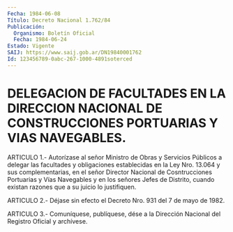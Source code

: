 ```yaml
---
Fecha: 1984-06-08
Título: Decreto Nacional 1.762/84
Publicación:
  Organismo: Boletín Oficial
  Fecha: 1984-06-24
Estado: Vigente
SAIJ: https://www.saij.gob.ar/DN19840001762
Id: 123456789-0abc-267-1000-4891soterced
---
```

# DELEGACION DE FACULTADES EN LA DIRECCION NACIONAL DE CONSTRUCCIONES PORTUARIAS Y VIAS NAVEGABLES.

<a id="1"></a>
ARTICULO  1.-  Autorízase  al  señor  Ministro de Obras y Servicios Públicos  a delegar las facultades y obligaciones  establecidas  en la Ley Nro.  13.064  y  sus  complementarias,  en el señor Director Nacional de Cosntrucciones Portuarias y Vías Navegables  y  en  los señores  Jefes  de Distrito, cuando existan razones que a su juicio lo justifiquen.

<a id="2"></a>
ARTICULO  2.-  Déjase  sin efecto el Decreto Nro. 931 del 7 de mayo de 1982.

<a id="3"></a>
ARTICULO  3.- Comuníquese, publíquese, dése a la Dirección Nacional del Registro Oficial y archívese.